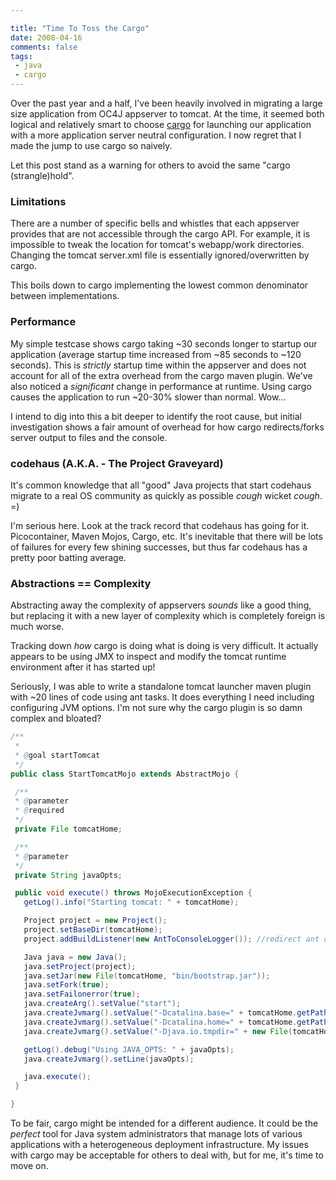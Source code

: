 ```yaml
---

title: "Time To Toss the Cargo"
date: 2008-04-16
comments: false
tags:
 - java
 - cargo
---
```


Over the past year and a half, I've been heavily involved in migrating a large size application from OC4J appserver to tomcat. At the time, it seemed both logical and relatively smart to choose [cargo](http://cargo.codehaus.org) for launching our application with a more application server neutral configuration. I now regret that I made the jump to use cargo so naively.



Let this post stand as a warning for others to avoid the same "cargo (strangle)hold".



### Limitations


There are a number of specific bells and whistles that each appserver provides that are not accessible through the cargo API. For example, it is impossible to tweak the location for tomcat's webapp/work directories. Changing the tomcat server.xml file is essentially ignored/overwritten by cargo.



This boils down to cargo implementing the lowest common denominator between implementations.



### Performance


My simple testcase shows cargo taking ~30 seconds longer to startup our application (average startup time increased from ~85 seconds to ~120 seconds). This is *strictly* startup time within the appserver and does not account for all of the extra overhead from the cargo maven plugin. We've also noticed a *significant* change in performance at runtime. Using cargo causes the application to run ~20-30% slower than normal. Wow...



I intend to dig into this a bit deeper to identify the root cause, but initial investigation shows a fair amount of overhead for how cargo redirects/forks server output to files and the console.



### codehaus (A.K.A. - The Project Graveyard)


It's common knowledge that all "good" Java projects that start codehaus migrate to a real OS community as quickly as possible *cough* wicket *cough*. =)



I'm serious here. Look at the track record that codehaus has going for it. Picocontainer, Maven Mojos, Cargo, etc. It's inevitable that there will be lots of failures for every few shining successes, but thus far codehaus has a pretty poor batting average.



### Abstractions == Complexity


Abstracting away the complexity of appservers *sounds* like a good thing, but replacing it with a new layer of complexity which is completely foreign is much worse.



Tracking down *how* cargo is doing what is doing is very difficult. It actually appears to be using JMX to inspect and modify the tomcat runtime environment after it has started up!



Seriously, I was able to write a standalone tomcat launcher maven plugin with ~20 lines of code using ant tasks. It does everything I need including configuring JVM options. I'm not sure why the cargo plugin is so damn complex and bloated?



```java
/**
 *
 * @goal startTomcat
 */
public class StartTomcatMojo extends AbstractMojo {

 /**
 * @parameter
 * @required
 */
 private File tomcatHome;

 /**
 * @parameter
 */
 private String javaOpts;

 public void execute() throws MojoExecutionException {
   getLog().info("Starting tomcat: " + tomcatHome);

   Project project = new Project();
   project.setBaseDir(tomcatHome);
   project.addBuildListener(new AntToConsoleLogger()); //redirect ant output to System.out

   Java java = new Java();
   java.setProject(project);
   java.setJar(new File(tomcatHome, "bin/bootstrap.jar"));
   java.setFork(true);
   java.setFailonerror(true);
   java.createArg().setValue("start");
   java.createJvmarg().setValue("-Dcatalina.base=" + tomcatHome.getPath());
   java.createJvmarg().setValue("-Dcatalina.home=" + tomcatHome.getPath());
   java.createJvmarg().setValue("-Djava.io.tmpdir=" + new File(tomcatHome, "temp").getPath());

   getLog().debug("Using JAVA_OPTS: " + javaOpts);
   java.createJvmarg().setLine(javaOpts);

   java.execute();
 }

}
```



To be fair, cargo might be intended for a different audience. It could be the *perfect* tool for Java system administrators that manage lots of various applications with a heterogeneous deployment infrastructure. My issues with cargo may be acceptable for others to deal with, but for me, it's time to move on.
